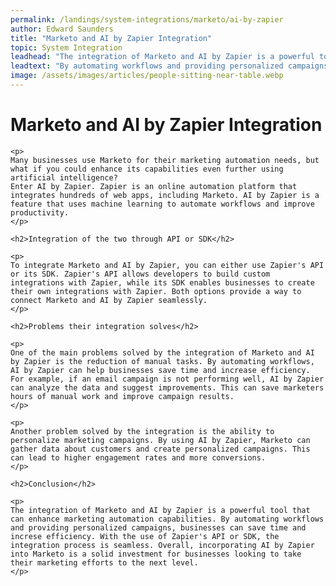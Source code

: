 ```yaml
---
permalink: /landings/system-integrations/marketo/ai-by-zapier
author: Edward Saunders
title: "Marketo and AI by Zapier Integration"
topic: System Integration
leadhead: "The integration of Marketo and AI by Zapier is a powerful tool that can enhance marketing automation capabilities"
leadtext: "By automating workflows and providing personalized campaigns, businesses can save time and increse efficiency. With the use of Zapier's API or SDK, the integration process is seamless. Overall, incorporating AI by Zapier into Marketo is a solid investment for businesses looking to take their marketing efforts to the next level."
image: /assets/images/articles/people-sitting-near-table.webp
---
```

<div class="arttext">    <h1>Marketo and AI by Zapier Integration</h1>
    
    <p>
    Many businesses use Marketo for their marketing automation needs, but what if you could enhance its capabilities even further using artificial intelligence?
    Enter AI by Zapier. Zapier is an online automation platform that integrates hundreds of web apps, including Marketo. AI by Zapier is a feature that uses machine learning to automate workflows and improve productivity.
    </p>
    
    <h2>Integration of the two through API or SDK</h2>
    
    <p>
    To integrate Marketo and AI by Zapier, you can either use Zapier's API or its SDK. Zapier's API allows developers to build custom integrations with Zapier, while its SDK enables businesses to create their own integrations with Zapier. Both options provide a way to connect Marketo and AI by Zapier seamlessly.
    </p>
    
    <h2>Problems their integration solves</h2>
    
    <p>
    One of the main problems solved by the integration of Marketo and AI by Zapier is the reduction of manual tasks. By automating workflows, AI by Zapier can help businesses save time and increase efficiency. For example, if an email campaign is not performing well, AI by Zapier can analyze the data and suggest improvements. This can save marketers hours of manual work and improve campaign results.
    </p>
    
    <p>
    Another problem solved by the integration is the ability to personalize marketing campaigns. By using AI by Zapier, Marketo can gather data about customers and create personalized campaigns. This can lead to higher engagement rates and more conversions.
    </p>
    
    <h2>Conclusion</h2>
    
    <p>
    The integration of Marketo and AI by Zapier is a powerful tool that can enhance marketing automation capabilities. By automating workflows and providing personalized campaigns, businesses can save time and increse efficiency. With the use of Zapier's API or SDK, the integration process is seamless. Overall, incorporating AI by Zapier into Marketo is a solid investment for businesses looking to take their marketing efforts to the next level.
    </p>
</div>